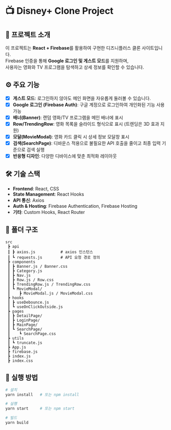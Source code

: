 # 📺 Disney+ Clone Project

## 🚀 프로젝트 소개

이 프로젝트는 **React + Firebase**를 활용하여 구현한 디즈니플러스 클론 사이트입니다.  
Firebase 인증을 통해 **Google 로그인 및 게스트 모드**를 지원하며,  
사용자는 영화와 TV 프로그램을 탐색하고 상세 정보를 확인할 수 있습니다.

## ⚙️ 주요 기능

- [x] **게스트 모드**: 로그인하지 않아도 메인 화면을 자유롭게 둘러볼 수 있습니다.
- [x] **Google 로그인 (Firebase Auth)**: 구글 계정으로 로그인하여 개인화된 기능 사용 가능
- [x] **배너(Banner)**: 랜덤 영화/TV 프로그램을 메인 배너에 표시
- [x] **Row/TrendingRow**: 영화 목록을 슬라이드 형식으로 표시 (트렌딩은 3D 효과 지원)
- [x] **모달(MovieModal)**: 영화 카드 클릭 시 상세 정보 모달창 표시
- [x] **검색(SearchPage)**: 디바운스 적용으로 불필요한 API 호출을 줄이고 최종 입력 기준으로 검색 실행
- [x] **반응형 디자인**: 다양한 디바이스에 맞춘 최적화 레이아웃

## 🛠 기술 스택

- **Frontend**: React, CSS
- **State Management**: React Hooks
- **API 통신**: Axios
- **Auth & Hosting**: Firebase Authentication, Firebase Hosting
- **기타**: Custom Hooks, React Router

## 📂 폴더 구조

```
src
 ┣ api
 ┃ ┣ axios.js           # axios 인스턴스
 ┃ ┗ requests.js        # API 요청 경로 정의
 ┣ components
 ┃ ┣ Banner.js / Banner.css
 ┃ ┣ Category.js
 ┃ ┣ Nav.js
 ┃ ┣ Row.js / Row.css
 ┃ ┣ TrendingRow.js / TrendingRow.css
 ┃ ┗ MovieModal/
 ┃    ┣ MovieModal.js / MovieModal.css
 ┣ hooks
 ┃ ┣ useDebounce.js
 ┃ ┗ useOnClickOutside.js
 ┣ pages
 ┃ ┣ DetailPage/
 ┃ ┣ LoginPage/
 ┃ ┣ MainPage/
 ┃ ┗ SearchPage/
 ┃    ┗ SearchPage.css
 ┣ utils
 ┃ ┗ truncate.js
 ┣ App.js
 ┣ firebase.js
 ┣ index.js
 ┣ index.css
```

## 🔑 실행 방법

```bash
# 설치
yarn install   # 또는 npm install

# 실행
yarn start     # 또는 npm start

# 빌드
yarn build
```
